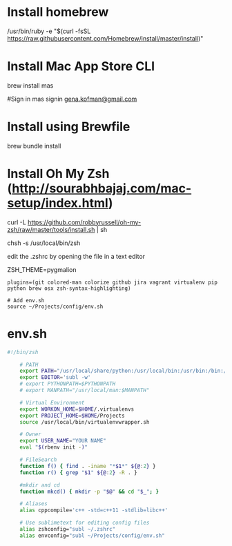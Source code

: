 # Install homebrew
/usr/bin/ruby -e "$(curl -fsSL https://raw.githubusercontent.com/Homebrew/install/master/install)"

# Install Mac App Store CLI
brew install mas

#Sign in
mas signin gena.kofman@gmail.com

# Install using Brewfile
brew bundle install

# Install Oh My Zsh  (http://sourabhbajaj.com/mac-setup/index.html)
curl -L https://github.com/robbyrussell/oh-my-zsh/raw/master/tools/install.sh | sh

chsh -s /usr/local/bin/zsh

edit the .zshrc by opening the file in a text editor

ZSH_THEME=pygmalion

    plugins=(git colored-man colorize github jira vagrant virtualenv pip python brew osx zsh-syntax-highlighting)

    # Add env.sh
    source ~/Projects/config/env.sh

# env.sh
``` bash
#!/bin/zsh

    # PATH
    export PATH="/usr/local/share/python:/usr/local/bin:/usr/bin:/bin:/usr/sbin:/sbin"
    export EDITOR='subl -w'
    # export PYTHONPATH=$PYTHONPATH
    # export MANPATH="/usr/local/man:$MANPATH"

    # Virtual Environment
    export WORKON_HOME=$HOME/.virtualenvs
    export PROJECT_HOME=$HOME/Projects
    source /usr/local/bin/virtualenvwrapper.sh

    # Owner
    export USER_NAME="YOUR NAME"
    eval "$(rbenv init -)"

    # FileSearch
    function f() { find . -iname "*$1*" ${@:2} }
    function r() { grep "$1" ${@:2} -R . }

    #mkdir and cd
    function mkcd() { mkdir -p "$@" && cd "$_"; }

    # Aliases
    alias cppcompile='c++ -std=c++11 -stdlib=libc++'

    # Use sublimetext for editing config files
    alias zshconfig="subl ~/.zshrc"
    alias envconfig="subl ~/Projects/config/env.sh"
```
